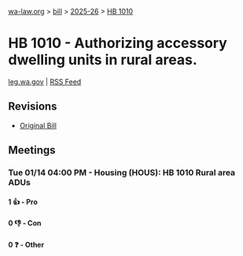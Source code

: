 [wa-law.org](/) > [bill](/bill/) > [2025-26](/bill/2025-26/) > [HB 1010](/bill/2025-26/hb/1010/)

# HB 1010 - Authorizing accessory dwelling units in rural areas.
[leg.wa.gov](https://app.leg.wa.gov/billsummary?BillNumber=1010&Year=2025&Initiative=false) | [RSS Feed](./rss.xml)

## Revisions
* [Original Bill](1/)

## Meetings
### Tue 01/14 04:00 PM - Housing (HOUS): HB 1010 Rural area ADUs
#### 1 👍 - Pro

#### 0 👎 - Con

#### 0 ❓ - Other
